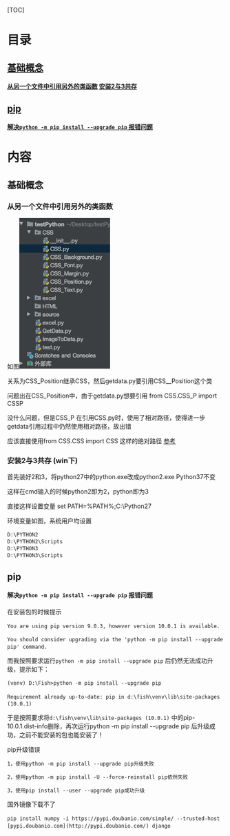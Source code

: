[TOC]

# 目录

## [基础概念](#1)

#### [从另一个文件中引用另外的类函数](#1.1)  [安装2与3共存](#1.2)

## [pip](#2)

#### [解决`python -m pip install --upgrade pip` 报错问题](#2.1)

# 内容

## <a name="1">基础概念</a>

### <a name="1.1">从另一个文件中引用另外的类函数</a>

如图![1.1](img/python3_1_1.png)

关系为CSS_Position继承CSS，然后getdata.py要引用CSS__Position这个类

问题出在CSS_Position中，由于getdata.py想要引用 from CSS.CSS_P import CSSP

没什么问题，但是CSS_P 在引用CSS.py时，使用了相对路径，使得进一步getdata引用过程中仍然使用相对路径，故出错

应该直接使用from CSS.CSS import CSS 这样的绝对路径 [参考](https://blog.csdn.net/sinat_27693393/article/details/70037718)

### <a name="1.2">安装2与3共存</a> (win下)

首先装好2和3，将python27中的python.exe改成python2.exe Python37不变

这样在cmd输入的时候python2即为2，python即为3

直接这样设置变量 set PATH=%PATH%;C:\Python27 

环境变量如图，系统用户均设置

```
D:\PYTHON2
D:\PYTHON2\Scripts
D:\PYTHON3
D:\PYTHON3\Scripts
```

## <a name="2">pip</a>

#### <a name="2.1">解决`python -m pip install --upgrade pip` 报错问题</a>

在安装包的时候提示

`You are using pip version 9.0.3, however version 10.0.1 is available.`

`You should consider upgrading via the 'python -m pip install --upgrade pip' command.`

而我按照要求运行`python -m pip install --upgrade pip` 后仍然无法成功升级，提示如下：

```
(venv) D:\Fish>python -m pip install --upgrade pip

Requirement already up-to-date: pip in d:\fish\venv\lib\site-packages (10.0.1)
```

于是按照要求将`d:\fish\venv\lib\site-packages (10.0.1)` 中的pip-10.0.1.dist-info删除，再次运行python -m pip install --upgrade pip 后升级成功，之前不能安装的包也能安装了！

pip升级错误

`1，使用python -m pip install --upgrade pip升级失败`

`2，使用python -m pip install -U --force-reinstall pip依然失败`

`3，使用pip install --user --upgrade pip成功升级`

国外镜像下载不了

`pip install numpy -i https://pypi.doubanio.com/simple/ --trusted-host [pypi.doubanio.com](http://pypi.doubanio.com/) django`

